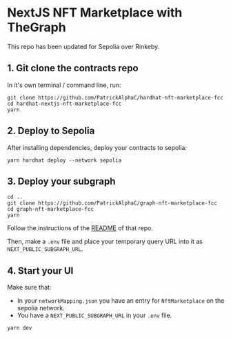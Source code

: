 

# NextJS NFT Marketplace with TheGraph

This repo has been updated for Sepolia over Rinkeby.

## 1. Git clone the contracts repo

In it's own terminal / command line, run: 

```
git clone https://github.com/PatrickAlphaC/hardhat-nft-marketplace-fcc
cd hardhat-nextjs-nft-marketplace-fcc
yarn
```

## 2. Deploy to Sepolia 

After installing dependencies, deploy your contracts to sepolia:

```
yarn hardhat deploy --network sepolia
```

## 3. Deploy your subgraph

```
cd ..
git clone https://github.com/PatrickAlphaC/graph-nft-marketplace-fcc
cd graph-nft-marketplace-fcc
yarn
```

Follow the instructions of the [README](https://github.com/PatrickAlphaC/graph-nft-marketplace-fcc/blob/main/README.md) of that repo. 

Then, make a `.env` file and place your temporary query URL into it as `NEXT_PUBLIC_SUBGRAPH_URL`.


## 4. Start your UI

Make sure that:
- In your `networkMapping.json` you have an entry for `NftMarketplace` on the sepolia network. 
- You have a `NEXT_PUBLIC_SUBGRAPH_URL` in your `.env` file. 

```
yarn dev
```

